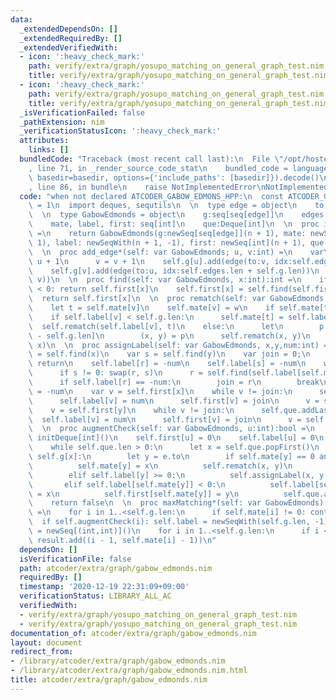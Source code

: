 ```yaml
---
data:
  _extendedDependsOn: []
  _extendedRequiredBy: []
  _extendedVerifiedWith:
  - icon: ':heavy_check_mark:'
    path: verify/extra/graph/yosupo_matching_on_general_graph_test.nim
    title: verify/extra/graph/yosupo_matching_on_general_graph_test.nim
  - icon: ':heavy_check_mark:'
    path: verify/extra/graph/yosupo_matching_on_general_graph_test.nim
    title: verify/extra/graph/yosupo_matching_on_general_graph_test.nim
  _isVerificationFailed: false
  _pathExtension: nim
  _verificationStatusIcon: ':heavy_check_mark:'
  attributes:
    links: []
  bundledCode: "Traceback (most recent call last):\n  File \"/opt/hostedtoolcache/Python/3.10.5/x64/lib/python3.10/site-packages/onlinejudge_verify/documentation/build.py\"\
    , line 71, in _render_source_code_stat\n    bundled_code = language.bundle(stat.path,\
    \ basedir=basedir, options={'include_paths': [basedir]}).decode()\n  File \"/opt/hostedtoolcache/Python/3.10.5/x64/lib/python3.10/site-packages/onlinejudge_verify/languages/nim.py\"\
    , line 86, in bundle\n    raise NotImplementedError\nNotImplementedError\n"
  code: "when not declared ATCODER_GABOW_EDMONS_HPP:\n  const ATCODER_GABOW_EDMONS_HPP*\
    \ = 1\n  import deques, sequtils\n  \n  type edge = object\n    to, idx:int\n\
    \  \n  type GabowEdmonds = object\n    g:seq[seq[edge]]\n    edges:seq[(int,int)]\n\
    \    mate, label, first: seq[int]\n    que:Deque[int]\n  \n  proc initGabowEdmonds*(n:int):GabowEdmonds\
    \ =\n    return GabowEdmonds(g:newSeq[seq[edge]](n + 1), mate: newSeq[int](n +\
    \ 1), label: newSeqWith(n + 1, -1), first: newSeq[int](n + 1), que:initDeque[int]())\n\
    \  \n  proc add_edge*(self: var GabowEdmonds; u, v:int) =\n    var\n      u =\
    \ u + 1\n      v = v + 1\n    self.g[u].add(edge(to:v, idx:self.edges.len + self.g.len))\n\
    \    self.g[v].add(edge(to:u, idx:self.edges.len + self.g.len))\n    self.edges.add((u,\
    \ v))\n  \n  proc find(self: var GabowEdmonds, x:int):int =\n    if self.label[self.first[x]]\
    \ < 0: return self.first[x]\n    self.first[x] = self.find(self.first[x])\n  \
    \  return self.first[x]\n  \n  proc rematch(self: var GabowEdmonds, v,w:int) =\n\
    \    let t = self.mate[v]\n    self.mate[v] = w\n    if self.mate[t] != v: return\n\
    \    if self.label[v] < self.g.len:\n      self.mate[t] = self.label[v]\n    \
    \  self.rematch(self.label[v], t)\n    else:\n      let\n        p = self.edges[self.label[v]\
    \ - self.g.len]\n        (x, y) = p\n      self.rematch(x, y)\n      self.rematch(y,\
    \ x)\n  \n  proc assignLabel(self: var GabowEdmonds, x,y,num:int) =\n    var r\
    \ = self.find(x)\n    var s = self.find(y)\n    var join = 0;\n    if r == s:\
    \ return\n    self.label[r] = -num\n    self.label[s] = -num\n    while true:\n\
    \      if s != 0: swap(r, s)\n      r = self.find(self.label[self.mate[r]])\n\
    \      if self.label[r] == -num:\n        join = r\n        break\n      self.label[r]\
    \ = -num\n    var v = self.first[x]\n    while v != join:\n      self.que.addLast(v)\n\
    \      self.label[v] = num\n      self.first[v] = join\n      v = self.first[self.label[self.mate[v]]]\n\
    \    v = self.first[y]\n    while v != join:\n      self.que.addLast(v)\n    \
    \  self.label[v] = num\n      self.first[v] = join\n      v = self.first[self.label[self.mate[v]]]\n\
    \  \n  proc augmentCheck(self: var GabowEdmonds, u:int):bool =\n    self.que =\
    \ initDeque[int]()\n    self.first[u] = 0\n    self.label[u] = 0\n    self.que.addLast(u)\n\
    \    while self.que.len > 0:\n      let x = self.que.popFirst()\n      for e in\
    \ self.g[x]:\n        let y = e.to\n        if self.mate[y] == 0 and y != u:\n\
    \          self.mate[y] = x\n          self.rematch(x, y)\n          return true\n\
    \        elif self.label[y] >= 0:\n          self.assignLabel(x, y, e.idx)\n \
    \       elif self.label[self.mate[y]] < 0:\n          self.label[self.mate[y]]\
    \ = x\n          self.first[self.mate[y]] = y\n          self.que.addLast(self.mate[y])\n\
    \    return false\n  \n  proc maxMatching*(self: var GabowEdmonds):seq[(int,int)]\
    \ =\n    for i in 1..<self.g.len:\n      if self.mate[i] != 0: continue\n    \
    \  if self.augmentCheck(i): self.label = newSeqWith(self.g.len, -1)\n    result\
    \ = newSeq[(int,int)]()\n    for i in 1..<self.g.len:\n      if i < self.mate[i]:\
    \ result.add((i - 1, self.mate[i] - 1))\n"
  dependsOn: []
  isVerificationFile: false
  path: atcoder/extra/graph/gabow_edmonds.nim
  requiredBy: []
  timestamp: '2020-12-19 22:31:09+09:00'
  verificationStatus: LIBRARY_ALL_AC
  verifiedWith:
  - verify/extra/graph/yosupo_matching_on_general_graph_test.nim
  - verify/extra/graph/yosupo_matching_on_general_graph_test.nim
documentation_of: atcoder/extra/graph/gabow_edmonds.nim
layout: document
redirect_from:
- /library/atcoder/extra/graph/gabow_edmonds.nim
- /library/atcoder/extra/graph/gabow_edmonds.nim.html
title: atcoder/extra/graph/gabow_edmonds.nim
---
```

